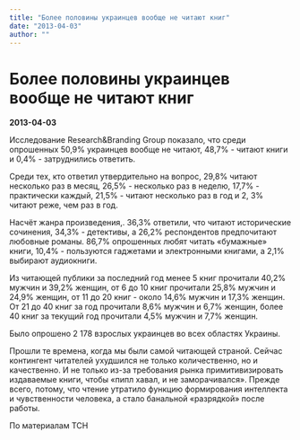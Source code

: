 ```yaml
---
title: "Более половины украинцев вообще не читают книг"
date: "2013-04-03"
author: ""
---
```


# Более половины украинцев вообще не читают книг

**2013-04-03** 

Исследование Research&Branding Group показало, что среди опрошенных 50,9% украинцев вообще не читают, 48,7% - читают книги и 0,4% - затруднились ответить.

Среди тех, кто ответил утвердительно на вопрос, 29,8% читают несколько раз в месяц, 26,5% - несколько раз в неделю, 17,7% - практически каждый, 21,5% - читают несколько раз в год и 2, 3% читают реже, чем раз в год.

Насчёт жанра произведения,. 36,3% ответили, что читают исторические сочинения, 34,3% - детективы, а 26,2% респондентов предпочитают любовные романы. 86,7% опрошенных любят читать «бумажные» книги, 10,4% - пользуются гаджетами и электронными книгами, а 2,1% выбирают аудиокниги.

Из читающей публики за последний год менее 5 книг прочитали 40,2% мужчин и 39,2% женщин, от 6 до 10 книг прочитали 25,8% мужчин и 24,9% женщин, от 11 до 20 книг - около 14,6% мужчин и 17,3% женщин. От 21 до 40 книг за год прочитали 8,6% мужчин и 6,7% женщин, более 40 книг за текущий год прочитали 4,5% мужчин и 7,7% женщин.

Было опрошено 2 178 взрослых украинцев во всех областях Украины.

Прошли те времена, когда мы были самой читающей страной. Сейчас контингент читателей ухудшился не только количественно, но и качественно. И не только из-за требования рынка примитивизировать издаваемые книги, чтобы «пипл хавал, и не заморачивался». Прежде всего, потому, что чтение утратило функцию формирования интеллекта и чувственности человека, а стало банальной «разрядкой» после работы.

По материалам ТСН